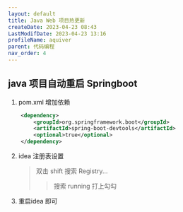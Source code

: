 ```yaml
---
layout: default
title: Java Web 项目热更新
createDate: 2023-04-23 08:43
LastModifDate: 2023-04-23 13:16
profileName: aquiver
parent: 代码编程
nav_order: 4
---
```


## java 项目自动重启 Springboot
1. pom.xml 增加依赖
``` xml
	<dependency>
		<groupId>org.springframework.boot</groupId>
		<artifactId>spring-boot-devtools</artifactId>
		<optional>true</optional>
	</dependency>
```

2. idea 注册表设置
   > 双击 shift 搜索 Registry...
   >>搜索 running 打上勾勾

3. 重启idea 即可
   

